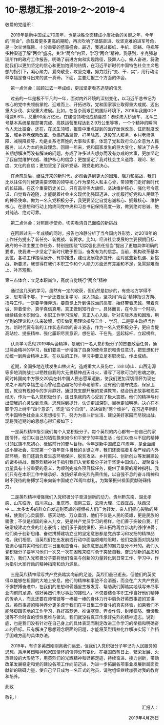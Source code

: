 # 10-思想汇报-2019-2～2019-4

敬爱的党组织：

&emsp; 2019年是新中国成立70周年，也是决胜全面建成小康社会的关键之年，今年的“两会”，承载着更多更高的期盼，再次吹响了砥砺奋进、攻坚克难的进军号角，是一次举世瞩目、十分重要的盛事盛会。最近，我通过报纸、手机、网络、电视等多种渠道了解“两会”盛况，关注“两会”内容，学习“两会”精神。我感到，李克强总理所作的政府工作报告，明确了前进方向和实现路径，鼓舞人心，催人奋进，将激励我们以更加坚定的信心和更加饱满的热情，在习近平新时代中国特色社会主义思想的指引下，凝心聚力，爱岗敬业，攻坚克难，努力践行“变、干、实”，用行动诠释幸福是奋斗出来的这一真谛。下面，主要汇报三个方面的体会。

&emsp;  第一点体会：回顾过去一年成绩，更加坚定看齐追随的信念

&emsp;  过去的一年是极不平凡的一年，面对内外环境的深刻变化，以习近平总书记为核心的党中央领航掌舵、迎难而上、开拓进取，党和国家事业取得重大成就、迈出重大步伐、实现重大进展。比如，在复杂而艰巨的国际环境下，2018年我国GDP增速6.6%，总量90余万亿元。在建设领域也成绩斐然：港珠澳大桥通车、北斗三号基本系统星座部署完成、高铁运营里程达到2.9万公里等等，一个个精神的瞬间令人无比振奋。还在，在民生领域，报告中重点提到的医疗医保改革、住房制度改革、城乡养老保险改革、食品药品监管、打黑除恶、退役军人服务、乡村老师保障、减税降费等，均是关系老百姓的大事和实事，体现了党和政府全心全意为人民服务，以人为本的执政理念。回顾一年来，党和国家发生的巨大变化，解决了许多长期想解决而没有解决的问题，办成了许多过去想办而没有办成的大事，更加坚定了我自觉维护权威、维护核心的信念；更加坚定了我对社会主义道路、理论、制度、文化的自信；更加坚定了我听党话、跟党走的决心。

&emsp;  在承前启后、继往开来的新时代，必然会遇到更大的困难、阻力和挑战，我们比以往任何时候更需要坚强的领导核心作为掌舵人和主心骨，带领我们走好新时代的长征路。在这个重要历史关口，只有高举伟大旗帜、坚决维护核心、强化号令意识、自觉看齐追随，才能朝着社会主义现代化强国迈进，才能履行好党和人民赋予的神圣使命。做为一名入党积极分子，我更要坚定自觉忠诚核心、拥戴核心、维护核心，在思想和行动上始终同党中央和习总书记保持高度一致，做到绝对忠诚、绝对纯洁、绝对可靠。

&emsp;  第二点体会：对照目标使命，切实看清自己面临的新挑战

&emsp;  在回顾过去一年成绩的同时，报告也冷静分析了当今国内外形势，对2019年的工作任务提出了新任务、新挑战、新要求。比如，经济社会发展的主要预期目标、政府的十项主要工作任务，特别是围绕“切实强化责任担当”提出了更加具体明确的要求，使我进一步坚定了新时代敢于担当，奋发有为的信念。当前，机构改革基本到位，各项工作接续展开、有序推进，建设发展稳步提升，面对这些新机遇、新挑战、新要求，我觉得在我们本职工作和个人能力方面还有差距和不足，急需迎难而上、补齐短板。

第三点体会：立足本职岗位，高度自觉践行“两会”精神

&emsp;  通过这几天的学习，虽然有一定的收获，但仍然是初步的，有些地方学得不深、思考得不够，下一步还要反复学习、深入领会，坚决用“两会”精神指引方向、指导工作。一是要学懂弄透。要自觉上升到讲政治的高度，始终带着忠诚、带着真诚、带着使命，真学真信真用，真正做到知行合一。具体而言，在今后一个时期，继续结合本职岗位、本职工作学习理解，真正入心入脑，针对实际矛盾和困难，用学到的理论和方法来破解，切实做到用理论指导工作 、学习。二是要主动担当作为。新时代要有新的工作状态和新的奋斗姿态，作为一名入党积极分子，更应当提高站位、提振精神、强化履职尽责意识，想在前、干在先，竖起标杆、立起榜样。

&emsp;  认真学习贯彻2019年两会精神，是我们一名入党积极分子的首要政治任务，通过两会精神的学习，我们要进一步增强了自身的使命意识和责任意识，把思想和行动统一到两会精神上来，在以后的工作、学习中要立足本职岗位，作出成绩。

&emsp;  近期，全国多地连续发生山林火灾，造成重大人员伤亡，四川凉山、山西沁源等多地消防战士以牺牲自我的大无畏精神战天斗火，谱写了可歌可泣的忠魂之歌。同时韩国向中方移交20具在韩中国人民志愿军遗骸，使我们更加深切缅怀为现在来之不易的幸福生活而曾经血洒疆场的革命老前辈，没有他们值守戍边、保家卫国，就没有现如今的岁月静好。通过党支部开展的党课教育，结合历史故事和现实经历，作为一名入党积极分子，连日来我的内心受到了极大震撼，他们的精神与付出使我的心灵受到洗涤、思想得到提升、认识更加深刻、目标更加明确，决心在本职学习上树牢“四个意识”，坚定“四个自信”，坚决做到“两个维护”，在习近平新时代中国特色社会主义思想指引下，努力为奋斗新生活、建设美好家园而尽锐出战。现将我近期的的思想心得汇报如下：

&emsp;  一是英烈精神指引我们每个入党积极分子。每个英烈的内心都有一份自己的家国情怀，他们以自己的牺牲换来如今和平安宁的幸福生活；他们以奋斗不屈的精神引领民族不忘初心、砥砺前行的奋斗目标。今年是新中国成立70周年，是全面建成小康社会、实现第一个百年奋斗目标的关键之年，我们还面临着复杂严峻的内外部环境，我们还肩负着生态环境保护、脱贫攻坚、乡村振兴、创新创业等发展建设的诸多挑战，而英烈精神对于指引我们入党积极分子对于坚定中国信心、凝聚奋斗力量具有十分重要的意义，为顺利完成各项目标任务，提供了重要的精神指引。我们只有在本职工作中继承好、发扬好革命先烈光荣传统，以自强不息的奋斗精神和时不我待的拼搏学习来向新中国成立70周年献礼，为繁荣振兴祖国贡献磅礴伟力。

&emsp;  二是英烈精神增强我们入党积极分子奋进创新的动力。贵州黔东南、湖北孝感、山东临沂、四川凉山、重庆市、海南三亚、云南大理、江西宜昌、陕西汉中……太多太多的群众自发送别英雄的视频被人们广为转发，亲人们撕心裂肺的哭喊，使我们心灵震颤、感天动地、万众垂泪，他们不仅是人民的英雄，更是民族的骄傲；不仅是祖国的亲人儿女，更是共产党员学习的榜样。他们善于突破自我、打破常规建功立业的壮志豪情；他们乐于勇挑重担、开山拓路再立新功的铮铮铁骨；他们勇于创新思维、奋进拼搏建功立业的坚定意志都是党员学习和发扬的精神品格。我们相信，当英烈们在出发前或行动中面临艰难险阻时，他们克服面对挑战的窘迫心理其实和他们在平日里艰苦奋斗、磨炼意志品质的努力是分不开的。我们入党积极分子要学习他们一次又一次在困难来临时勇于突破自我、奋进创新的品质和毅力，我们入党积极分子要将他们奋进与创新的力量转化到日常工作、学习中，作为指引大家行动的精神指南和动力源泉。

&emsp;  三是英烈精神续写共产党员踏实向前的足迹。英烈们虽已逝去，但他们的英灵得以能够在祖国的大地上安息，他们的精神和事迹不会消逝，而会在广大共产党员不懈拼搏奋进中，在我们的思想和骨髓里生根发芽、帮助我们脚踏实地续写未尽事业向前的足迹。做好英烈们未尽事业的接班人，不仅要结合本职工作当好他们精神的传承人，而且还要在师带徒等一棒接一棒的身体力行中肩负好英烈事迹的宣讲员。英烈事迹的精神养分更多源于我们在平日里工作奋斗的真实体验，如果我们不能够脚踏实地的工作学习，靠好高骛远、推诿塞责、弄虚作假、封闭狭隘、慵懒散漫等不合时宜的惯性思维与做法，我们就没有真正传承好先烈的精神遗志。说到底，也是我们没有针对在自己身上的具体表现而制定改进工作学习的举措和明确奋斗的目标。只有解决了思想观念层面的问题，才能将英烈精神化作解决实际工作挡手困难方面的具体办法。

&emsp;  2019年，有许多英烈刚刚离我们远去，但我们入党积极分子牢记为人民服务的思想，秉承英烈精神和家国情怀的信仰没有变化，在祖国蒸蒸日上、繁荣发展、火热建设的大形势下，用英烈们的光辉精神和铿锵足迹，持续奋进、接力创新，带动改革发展稳定和党的建设各项工作向前迈进，为进一步拓展各项事业发展新局面贡献新的磅礴力量，使自己早日成为一名正式的党员，请党组织继续加强对我的教育和培养。

此致

敬礼！


<p align="right">汇报人：</p>
<p align="right">2019年4月25日</p>


